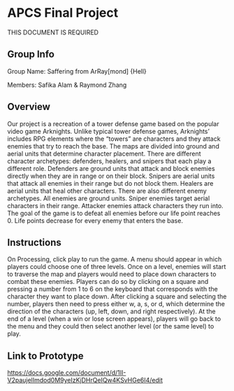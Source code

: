 # APCS Final Project
THIS DOCUMENT IS REQUIRED
## Group Info

Group Name: Saffering from ArRay[mond] {Hell}

Members: Safika Alam & Raymond Zhang

## Overview

Our project is a recreation of a tower defense game based on the popular video game Arknights. Unlike typical tower defense games, Arknights’ includes RPG elements where the “towers” are characters and they attack enemies that try to reach the base. The maps are divided into ground and aerial units that determine character placement. There are different character archetypes: defenders, healers, and snipers that each play a different role. Defenders are ground units that attack and block enemies directly when they are in range or on their block. Snipers are aerial units that attack all enemies in their range but do not block them. Healers are aerial units that heal other characters. There are also different enemy archetypes. All enemies are ground units. Sniper enemies target aerial characters in their range. Attacker enemies attack characters they run into. The goal of the game is to defeat all enemies before our life point reaches 0. Life points decrease for every enemy that enters the base.

## Instructions

On Processing, click play to run the game. A menu should appear in which players could choose one of three levels.
Once on a level, enemies will start to traverse the map and players would need to place down characters to combat
these enemies. Players can do so by clicking on a square and pressing a number from 1 to 6 on the keyboard that
corresponds with the character they want to place down. After clicking a square and selecting the number, players then
need to press either w, a, s, or d, which determine the direction of the characters (up, left, down, and right
respectively). At the end of a level (when a win or lose screen appears), players will go back to the menu and they
could then select another level (or the same level) to play.

## Link to Prototype

https://docs.google.com/document/d/1lI-V2paujelImdod0M9yeIzKjDHrQeIQw4KSvHGe6I4/edit
